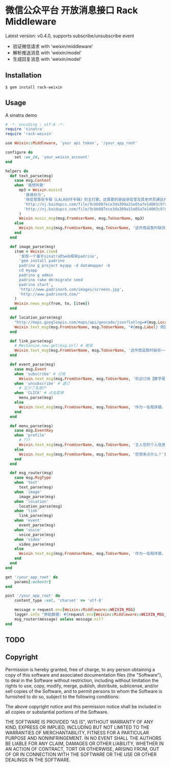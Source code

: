 微信公众平台 开放消息接口 Rack Middleware
========================================

Latest version: v0.4.0, supports subscribe/unsubscribe event

* 验证微信请求 with 'weixin/middleware'
* 解析推送消息 with 'weixin/model'
* 生成回复消息 with 'weixin/model'


Installation
------------
```
$ gem install rack-weixin
```


Usage
-----

A sinatra demo

```ruby
# -*- encoding : utf-8 -*-
require 'sinatra'
require 'rack-weixin'

use Weixin::Middleware, 'your api token', '/your_app_root' 

configure do
    set :wx_id, 'your_weixin_account'
end

helpers do
  def text_parse(msg)
    case msg.Content
    when '我想听歌'
      mp3 = Weixin.music(
        '身骑白马',
        '徐佳莹首张专辑《LALA创作专辑》的主打歌。这首歌的是由徐佳莹及其老师苏通达共同创作，其最大的特点是改编自台湾的民间剧种歌仔戏。',
        'http://nj.baidupcs.com/file/9cbb087ece3da309a31e05a7e14003c9?xcode=70d27743259294de1c42dff2d4720c05d4c19cd5e52a44f7&fid=204864837-250528-3177081425&time=1376666534&sign=FDTAXER-DCb740ccc5511e5e8fedcff06b081203-9NqxJyKhTJYx34SlHyPnK7%2B83vY%3D&to=nb&fm=B,B,T&expires=8h&rt=sh&r=756751042&logid=2171432620&sh=1&fn=%E8%BA%AB%E9%AA%91%E7%99%BD%E9%A9%AC.mp3',
        'http://nj.baidupcs.com/file/9cbb087ece3da309a31e05a7e14003c9?xcode=c59d095c8566efe4d948c3846269e02ed4c19cd5e52a44f7&fid=204864837-250528-3177081425&time=1376666631&sign=FDTAXER-DCb740ccc5511e5e8fedcff06b081203-yAO3TLeuAQ867emfUs0dYKgMtSE%3D&to=nb&fm=B,B,T&expires=8h&rt=sh&r=897038653&logid=4061975287&sh=1&fn=%E8%BA%AB%E9%AA%91%E7%99%BD%E9%A9%AC.mp3'
      )
      Weixin.music_msg(msg.FromUserName, msg.ToUserName, mp3)
    else
      Weixin.text_msg(msg.FromUserName, msg.ToUserName, '这件商品暂时缺货~~')
    end
  end

  def image_parse(msg)
    item = Weixin.item(
      '发现一个基于sinatra的web框架padrino',
      'gem install padrino
      padrino g project myapp -d datamapper -b
      cd myapp
      padrino g admin
      padrino rake dm:migrate seed
      padrino start',
      'http://www.padrinorb.com/images/screens.jpg',
      'http://www.padrinorb.com/'
    )
    Weixin.news_msg(from, to, [item])
  end

  def location_parse(msg)
    "http://maps.googleapis.com/maps/api/geocode/json?latlng=#{msg.Location_X},#{msg.Location_Y}"
    Weixin.text_msg(msg.FromUserName, msg.ToUserName, "#{msg.Label} 周围没有妹子~")
  end

  def link_parse(msg)
    # Mechanize.new.get(msg.Url) # 爬虫
    Weixin.text_msg(msg.FromUserName, msg.ToUserName, '这件商品暂时缺货~~')
  end

  def event_parse(msg)
    case msg.Event
    when 'subscribe' # 订阅
      Weixin.text_msg(msg.FromUserName, msg.ToUserName, '欢迎订阅【数字尾巴】~~')
    when 'unsubscribe' # 退订
      # 又少了名用户
    when 'CLICK' # 点击菜单
      menu_parse(msg)
    else
      Weixin.text_msg(msg.FromUserName, msg.ToUserName, '作为一名程序猿，表示压力山大~~')
    end
  end

  def menu_parse(msg)
    case msg.EventKey
    when 'profile'
      # ???
      Weixin.text_msg(msg.FromUserName, msg.ToUserName, '主人您的个人信息丢失啦~')
    else
      Weixin.text_msg(msg.FromUserName, msg.ToUserName, '您想来点什么？')
    end 
  end

  def msg_router(msg)
    case msg.MsgType
    when 'text'
      text_parse(msg)
    when 'image'
      image_parse(msg)
    when 'location'
      location_parse(msg)
    when 'link'
      link_parse(msg)
    when 'event'
      event_parse(msg)
    when 'voice'
      voice_parse(msg)
    when 'video'
      video_parse(msg)
    else
      Weixin.text_msg(msg.FromUserName, msg.ToUserName, '作为一名程序猿，表示压力山大~~')
    end
  end
end

get '/your_app_root' do
    params[:echostr]
end

post '/your_app_root' do
    content_type :xml, 'charset' => 'utf-8'

    message = request.env[Weixin::Middleware::WEIXIN_MSG]
    logger.info "原始数据: #{request.env[Weixin::Middleware::WEIXIN_MSG_RAW]}"
    msg_router(message) unless message.nil?
end
```

TODO
----

Copyright
---------

Permission is hereby granted, free of charge, to any person obtaining a copy
of this software and associated documentation files (the "Software"), to
deal in the Software without restriction, including without limitation the
rights to use, copy, modify, merge, publish, distribute, sublicense, and/or
sell copies of the Software, and to permit persons to whom the Software is
furnished to do so, subject to the following conditions:

The above copyright notice and this permission notice shall be included in
all copies or substantial portions of the Software.

THE SOFTWARE IS PROVIDED "AS IS", WITHOUT WARRANTY OF ANY KIND, EXPRESS OR
IMPLIED, INCLUDING BUT NOT LIMITED TO THE WARRANTIES OF MERCHANTABILITY,
FITNESS FOR A PARTICULAR PURPOSE AND NONINFRINGEMENT. IN NO EVENT SHALL
THE AUTHORS BE LIABLE FOR ANY CLAIM, DAMAGES OR OTHER LIABILITY, WHETHER 
IN AN ACTION OF CONTRACT, TORT OR OTHERWISE, ARISING FROM, OUT OF OR IN
CONNECTION WITH THE SOFTWARE OR THE USE OR OTHER DEALINGS IN THE SOFTWARE.
